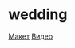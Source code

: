 # wedding
[Макет](https://www.figma.com/file/NyjBMF21wOg4feCc33H2qM/Wedding-(Copy)?node-id=0%3A3)
[Видео](https://youtu.be/gnHPa51tV_k)
